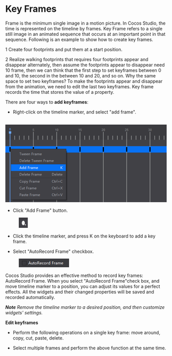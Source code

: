 # Key Frames 

Frame is the minimum single image in a motion picture. In Cocos Studio, the time is represented on the timeline by frames. Key Frame refers to a single still image in an animated sequence that occurs at an important point in that sequence. Following is an example to show how to create key frames. 

1 Create four footprints and put them at a start position. 

2 Realize walking footprints that requires four footprints appear and disappear alternately, then assume the footprints appear to disappear need 10 frame, then we can think that the first step to set keyframes between 0 and 10, the second in the between 10 and 20, and so on. Why the same space to set two keyframes? To make the footprints appear and disappear from the animation, we need to edit the last two keyframes. Key frame records the time that stores the value of a property. 

There are four ways to **add keyframes**:

- Right-click on the timeline marker, and select "add frame". 

&emsp;&emsp;&emsp;![image](res_en/image004.png)

- Click "Add Frame" button. 

&emsp;&emsp;&emsp;![image](res_en/image008.png)

- Click the timeline marker, and press K on the keyboard to add a key frame. 

- Select "AutoRecord Frame" checkbox. 

&emsp;&emsp;&emsp;![image](res_en/image006.png)

Cocos Studio provides an effective method to record key frames: AutoRecord Frame. When you select "AutoRecord Frame"check box, and move timeline marker to a position, you can adjust its values for a perfect effects. All the widgets and their changed properties will be saved and recorded automatically. 

***Note** Remove the timeline marker to a desired position, and then customize widgets' settings.*

**Edit keyframes**

- Perform the following operations on a single key frame: move around, copy, cut, paste, delete.

- Select multiple frames and perform the above function at the same time.